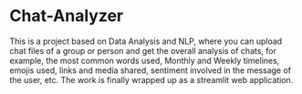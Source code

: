 # Chat-Analyzer
This is a project based on Data Analysis and NLP, where you can upload chat files of a group or person and get the overall analysis of chats, for example, the most common words used, Monthly and Weekly timelines, emojis used, links and media shared, sentiment involved in the message of the user, etc.
The work is finally wrapped up as a streamlit web application.

